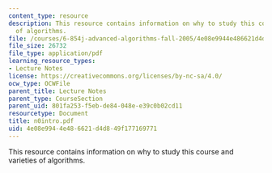 ```yaml
---
content_type: resource
description: This resource contains information on why to study this course and varieties
  of algorithms.
file: /courses/6-854j-advanced-algorithms-fall-2005/4e08e9944e486621d4d849f177169771_n0intro.pdf
file_size: 26732
file_type: application/pdf
learning_resource_types:
- Lecture Notes
license: https://creativecommons.org/licenses/by-nc-sa/4.0/
ocw_type: OCWFile
parent_title: Lecture Notes
parent_type: CourseSection
parent_uid: 801fa253-f5eb-de84-048e-e39c0b02cd11
resourcetype: Document
title: n0intro.pdf
uid: 4e08e994-4e48-6621-d4d8-49f177169771
---
```

This resource contains information on why to study this course and varieties of algorithms.